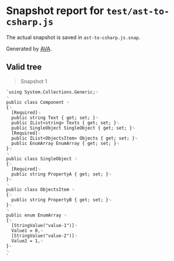 # Snapshot report for `test/ast-to-csharp.js`

The actual snapshot is saved in `ast-to-csharp.js.snap`.

Generated by [AVA](https://ava.li).

## Valid tree

> Snapshot 1

    `using System.Collections.Generic;␊
    ␊
    public class Component ␊
    {␊
      [Required]␊
      public string Text { get; set; }␊
      public IList<string> Texts { get; set; }␊
      public SingleObject SingleObject { get; set; }␊
      [Required]␊
      public IList<ObjectsItem> Objects { get; set; }␊
      public EnumArray EnumArray { get; set; }␊
    }␊
    ␊
    public class SingleObject ␊
    {␊
      [Required]␊
      public string PropertyA { get; set; }␊
    }␊
    ␊
    public class ObjectsItem ␊
    {␊
      public string PropertyB { get; set; }␊
    }␊
    ␊
    public enum EnumArray ␊
    {␊
      [StringValue("value-1")]␊
      Value1 = 0,␊
      [StringValue("value-2")]␊
      Value2 = 1,␊
    }␊
    ␊
    `
